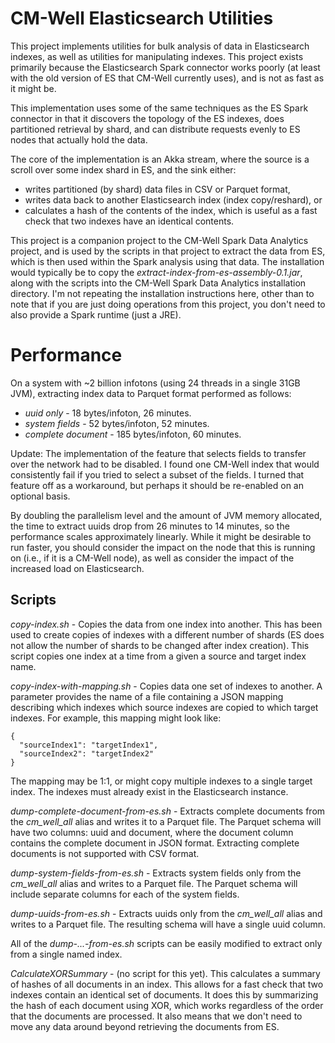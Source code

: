 # CM-Well Elasticsearch Utilities

This project implements utilities for bulk analysis of data in Elasticsearch indexes, as well as utilities
for manipulating indexes. This project exists primarily because the Elasticsearch Spark connector works poorly
(at least with the old version of ES that CM-Well currently uses), and is not as fast as it might be. 

This implementation uses some of the same techniques as the ES Spark connector
in that it discovers the topology of the ES indexes, does partitioned retrieval by shard, and can distribute
requests evenly to ES nodes that actually hold the data. 

The core of the implementation is an Akka stream, where the source is a scroll over some index shard in ES, and the
sink either:
 * writes partitioned (by shard) data files in CSV or Parquet format, 
 * writes data back to another Elasticsearch index (index copy/reshard), or
 * calculates a hash of the contents of the index, which is useful as a fast check that two indexes 
 have an identical contents.

This project is a companion project to the CM-Well Spark Data Analytics project, and is used by the scripts in that
project to extract the data from ES, which is then used within the Spark analysis using that data. The installation
would typically be to copy the *extract-index-from-es-assembly-0.1.jar*, along with the scripts into the CM-Well
Spark Data Analytics installation directory. I'm not repeating the installation instructions here, other than to note
that if you are just doing operations from this project, you don't need to also provide a Spark runtime (just a JRE).

# Performance

On a system with ~2 billion infotons (using 24 threads in a single 31GB JVM), 
extracting index data to Parquet format performed as follows:

* *uuid only* - 18 bytes/infoton, 26 minutes.
* *system fields* - 52 bytes/infoton, 52 minutes.
* *complete document* - 185 bytes/infoton, 60 minutes.

Update: The implementation of the feature that selects fields to transfer over the network had to be disabled.
I found one CM-Well index that would consistently fail if you tried to select a subset of the fields. 
I turned that feature off as a workaround, but perhaps it should be re-enabled on an optional basis.

By doubling the parallelism level and the amount of JVM memory allocated, the time to extract uuids drop from 
26 minutes to 14 minutes, so the performance scales approximately linearly. While it might be desirable to run faster,
you should consider the impact on the node that this is running on (i.e., if it is a CM-Well node), as well as consider
the impact of the increased load on Elasticsearch.

## Scripts

*copy-index.sh* - Copies the data from one index into another. This has been used to create copies of indexes with
a different number of shards (ES does not allow the number of shards to be changed after index creation).
This script copies one index at a time from a given a source and target index name.

*copy-index-with-mapping.sh* - Copies data one set of indexes to another. A parameter provides the name of a file
containing a JSON mapping describing which indexes which source indexes are copied to which target indexes. For example,
this mapping might look like:

```
{ 
  "sourceIndex1": "targetIndex1", 
  "sourceIndex2": "targetIndex2"
}
```

The mapping may be 1:1, or might copy multiple indexes to a single target index. 
The indexes must already exist in the Elasticsearch instance.

*dump-complete-document-from-es.sh* - Extracts complete documents from the *cm_well_all* alias and writes it to
a Parquet file. The Parquet schema will have two columns: uuid and document, where the document column contains the
complete document in JSON format. Extracting complete documents is not supported with CSV format.

*dump-system-fields-from-es.sh* - Extracts system fields only from the *cm_well_all* alias and writes to a Parquet file.
The Parquet schema will include separate columns for each of the system fields.

*dump-uuids-from-es.sh* - Extracts uuids only from the *cm_well_all* alias and writes to a Parquet file.
The resulting schema will have a single uuid column.

All of the *dump-...-from-es.sh* scripts can be easily modified to extract only from a single named index.

*CalculateXORSummary* - (no script for this yet). This calculates a summary of hashes of all documents in an index.
This allows for a fast check that two indexes contain an identical set of documents. It does this by summarizing the
hash of each document using XOR, which works regardless of the order that the documents are processed. It also means
that we don't need to move any data around beyond retrieving the documents from ES.